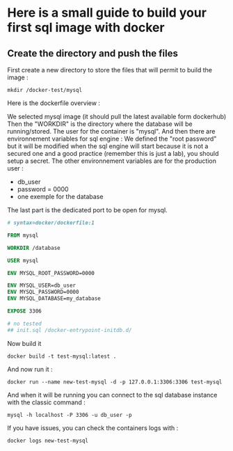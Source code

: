 # Here is a small guide to build your first sql image with docker

## Create the directory and push the files
First create a new directory to store the files that will permit to build the image :
```shell
mkdir /docker-test/mysql
```

Here is the dockerfile overview :

We selected mysql image (it should pull the latest available form dockerhub)
Then the "WORKDIR" is the directory where the database will be running/stored.
The user for the container is "mysql".
And then there are environnement variables for sql engine :
We defined the "root password" but it will be modified when the sql engine will start because it is not a secured one and a good practice (remember this is just a lab), you should setup a secret.
The other environnement variables are for the production user : 
- db_user
- password = 0000
- one exemple for the database

The last part is the dedicated port to be open for mysql.

```Dockerfile
# syntax=docker/dockerfile:1

FROM mysql

WORKDIR /database

USER mysql

ENV MYSQL_ROOT_PASSWORD=0000

ENV MYSQL_USER=db_user
ENV MYSQL_PASSWORD=0000
ENV MYSQL_DATABASE=my_database

EXPOSE 3306

# no tested
## init.sql /docker-entrypoint-initdb.d/
```

Now build it
```shell
docker build -t test-mysql:latest .
```
And now run it :
```shell
docker run --name new-test-mysql -d -p 127.0.0.1:3306:3306 test-mysql
```
And when it will be running you can connect to the sql database instance with the classic command :
```shell
mysql -h localhost -P 3306 -u db_user -p
```

If you have issues, you can check the containers logs with :
```shell
docker logs new-test-mysql
```